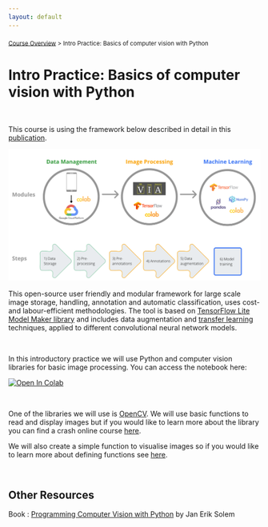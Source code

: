 ```yaml
---
layout: default
---
```


<sub>[Course Overview](index.md) > Intro Practice: Basics of computer vision with Python</sub>

# Intro Practice: Basics of computer vision with Python

<br/>

This course is using the framework below described in detail in this [publication](https://www.biorxiv.org/content/10.1101/2022.06.29.498112v1.abstract).

![concepts](./images/framework.png)

This open-source user friendly and modular framework for large scale image storage, handling, annotation and automatic classification, uses cost- and labour-efficient methodologies. The tool is based on [TensorFlow Lite Model Maker library](https://www.tensorflow.org/lite/models/modify/model_maker) and includes data augmentation and [transfer learning](https://books.google.pt/books?id=CLyDxgEACAAJ&printsec=frontcover#v=onepage&q&f=false) techniques, applied to different convolutional neural network models.

<br/>

In this introductory practice we will use Python and computer vision libraries for basic image processing. You can access the notebook here:

 [![Open In Colab](https://colab.research.google.com/assets/colab-badge.svg)](https://github.com/fishsizeproject/Course-MLforImageProcessing/blob/dev/C-intro-practice.ipynb)

<br/>

One of the libraries we will use is [OpenCV](https://opencv.org/). We will use basic functions to read and display images but if you would like to learn more about the library you can find a crash online course [here](https://opencv.org/opencv-free-course/).

We will also create a simple function to visualise images so if you would like to learn more about defining functions see [here](https://www.w3schools.com/python/python_functions.asp).



<br/>


## Other Resources

Book : [Programming Computer Vision with Python](http://programmingcomputervision.com/downloads/ProgrammingComputerVision_CCdraft.pdf) by Jan Erik Solem 
